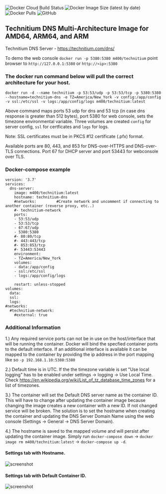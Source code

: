 ![Docker Cloud Build Status](https://img.shields.io/docker/cloud/build/m400/technitium?logo=docker&style=plastic)  ![Docker Image Size (latest by date)](https://img.shields.io/docker/image-size/m400/technitium?logo=docker&style=plastic)  ![Docker Pulls](https://img.shields.io/docker/pulls/m400/technitium?logo=docker&style=plastic)  ![GitHub](https://img.shields.io/github/license/hm400/technitium-docker-build?logo=github&style=plastic) 

## Technitium DNS Multi-Architecture Image for AMD64, ARM64, and ARM
Technitium DNS Server - https://technitium.com/dns/

To demo the web console  `docker run -p 5380:5380 m400/technitium`  point browser to `http://127.0.0.1:5380` or `http://<ip>:5380`

### The docker run command below will pull the correct architecture for your host.

`docker run -d --name technitium -p 53:53/udp -p 53:53/tcp -p 5380:5380 --hostname=technitium-dns -e TZ=America/New_York -v config:/app/config -v ssl:/etc/ssl -v logs:/app/config/logs m400/technitium:latest`

Above command maps ports 53 udp for dns and 53 tcp (in case dns response is greater than 512 bytes), port 5380 for web console, sets the timezone environmental variable. Three volumes are created `config` for server config, `ssl` for certficates and `logs` for logs.   

Note: SSL certificates must be in  PKCS #12 certificate (.pfx) format.

Available ports are 80, 443, and 853 for DNS-over-HTTPS and DNS-over-TLS connections. Port 67 for DHCP server and port 53443 for webconsole over TLS.

### Docker-compose example
```
version: '3.7'
services:
  dns-server:
    image: m400/technitium:latest
    hostname: technitium-dns
    #networks:         #Create network and uncomment if connecting to another container (reverse proxy, etc..)
    #- technitium-network
    ports:
    - 53:53/udp
    - 53:53/tcp
    - 67:67/udp
    - 5380:5380
    #- 80:80/tcp
    #- 443:443/tcp
    #- 853:853/tcp
    #- 53443:53443  
    environment:
    - TZ=America/New_York
    volumes:
    - data:/app/config
    - ssl:/etc/ssl
    - logs:/app/config/logs

    restart: unless-stopped
volumes:
  data:
  ssl:
  logs:
#networks:
  #technitium-network:
    #external: true
```

### Additional Information
1.) Any required service ports can not be in use on the host/interface that will be running the container. Docker will bind the specfied container ports to the default interface. If an additional interface is available it can be mapped to the container by providing the ip address in the port mapping like so  `-p 192.168.1.10:5380:5380` 

2.) Default time is in UTC. If the the timezone variable is set "Use local logging" has to be enabled under settings -> logging -> Use Local Time. Check https://en.wikipedia.org/wiki/List_of_tz_database_time_zones for a list of timezones.

3.) The container will set the Default DNS server name as the container ID. This will have to change after updating the container image because changing the image creates a new container with a new ID. If not changed service will be broken. The solution is to set the hostname when creating the container and updating the DNS Server Domain Name using the web console (Settings -> General -> DNS Server Domain).

4.) The hostname is saved to the mapped volume and will persist after updating the container image. Simply run `docker-compose down` -> `docker image rm m400/technitium:latest` -> `docker-compose up -d`.

#### Settings tab with Hostname.
![screenshot](https://user-images.githubusercontent.com/47049792/100488543-d4704d00-30dc-11eb-9df2-953eda7c8195.png)
	
#### Settings tab with Default Container ID.
![screenshot](https://user-images.githubusercontent.com/47049792/100488561-fa95ed00-30dc-11eb-8b44-0327dd3d0cab.png)


